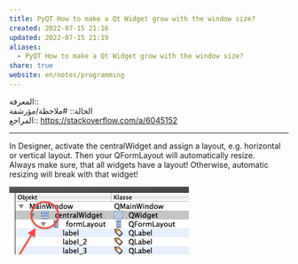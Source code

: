 ```yaml
---  
title: PyQT How to make a Qt Widget grow with the window size?  
created: 2022-07-15 21:16  
updated: 2022-07-15 21:19  
aliases:  
  - PyQT How to make a Qt Widget grow with the window size?  
share: true  
website: en/notes/programming  
---  
```

  
المعرفة::  
الحالة:: #ملاحظة/مؤرشفة  
المراجع:: <https://stackoverflow.com/a/6045152>  
  
---  
  
In Designer, activate the centralWidget and assign a layout, e.g. horizontal or vertical layout. Then your QFormLayout will automatically resize.  
Always make sure, that all widgets have a layout! Otherwise, automatic resizing will break with that widget!  
  
![](../../../Pasted%20image%2020220715211824.png)  
